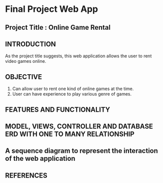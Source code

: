 # Final Project Web App

## Project Title : Online Game Rental

## INTRODUCTION
As the project title suggests, this web application allows the user to rent video games online. 

## OBJECTIVE
1. Can allow user to rent one kind of online games at the time.
2. User can have experience to play various genre of games.

## FEATURES AND FUNCTIONALITY

## MODEL, VIEWS, CONTROLLER AND DATABASE ERD WITH ONE TO MANY RELATIONSHIP

## A sequence	diagram	to	represent	the	interaction	of	the	web	application

## REFERENCES
